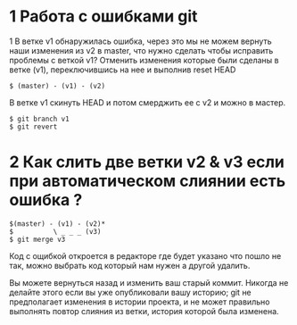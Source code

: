 # 1 Работа с ошибками git
1 В ветке v1 обнаружилась ошибка, через это мы не можем вернуть наши изменения из v2 в master,
что нужно сделать чтобы исправить проблемы с веткой v1?
Отменить изменения которые были сделаны в ветке (v1), переключившись на нее и выполнив reset HEAD
```
$ (master) - (v1) - (v2)
```
В ветке v1 скинуть HEAD и потом смерджить ее с v2 и можно в мастер.
```
$ git branch v1
$ git revert 
```
# 2 Как слить две ветки v2 & v3 если при автоматическом слиянии есть ошибка ? 
```
$(master) - (v1) - (v2)*
$          \ _ _ _ (v3)
$ git merge v3
```
Код с ощибкой откроется в редакторе где будет указано что пошло не так,
можно выбрать код который нам нужен а другой удалить. 

Вы можете вернуться назад и изменить ваш старый коммит. 
Никогда не делайте этого если вы уже опубликовали вашу историю; git не предполагает изменения в истории проекта,
и не может правильно выполнять повтор слияния из ветки, история которой была изменена.
